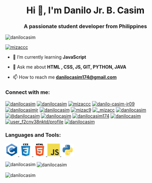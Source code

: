 <h1 align="center">Hi 👋, I'm Danilo Jr. B. Casim</h1>
<h3 align="center">A passionate student developer from Philippines</h3>


<p align="left"> <img src="https://komarev.com/ghpvc/?username=danilocasim&label=Profile%20views&color=0e75b6&style=flat" alt="danilocasim" /> </p>

<p align="left"> <a href="https://www.linkedin.com/in/danilo-casim-jr09/?locale=en_US" target="blank"><img src="https://img.shields.io/linkedin/connect/danilo?logo=linkedin&style=for-the-badge" alt="mizaccc" /></a> </p>

- 🌱 I’m currently learning **JavaScript**

- 💬 Ask me about **HTML , CSS, JS, GIT, PYTHON, JAVA**

- 📫 How to reach me **danilocasim174@gmail.com**

<h3 align="left">Connect with me:</h3>
<p align="left">
<a href="https://codepen.io/danilocasim" target="blank"><img align="center" src="https://raw.githubusercontent.com/rahuldkjain/github-profile-readme-generator/master/src/images/icons/Social/codepen.svg" alt="danilocasim" height="30" width="40" /></a>
<a href="https://dev.to/danilocasim" target="blank"><img align="center" src="https://raw.githubusercontent.com/rahuldkjain/github-profile-readme-generator/master/src/images/icons/Social/devto.svg" alt="danilocasim" height="30" width="40" /></a>
<a href="https://twitter.com/mizaccc" target="blank"><img align="center" src="https://raw.githubusercontent.com/rahuldkjain/github-profile-readme-generator/master/src/images/icons/Social/twitter.svg" alt="mizaccc" height="30" width="40" /></a>
<a href="https://linkedin.com/in/danilo-casim-jr09" target="blank"><img align="center" src="https://raw.githubusercontent.com/rahuldkjain/github-profile-readme-generator/master/src/images/icons/Social/linked-in-alt.svg" alt="danilo-casim-jr09" height="30" width="40" /></a>
<a href="https://stackoverflow.com/users/danilocasimjr" target="blank"><img align="center" src="https://raw.githubusercontent.com/rahuldkjain/github-profile-readme-generator/master/src/images/icons/Social/stack-overflow.svg" alt="danilocasimjr" height="30" width="40" /></a>
<a href="https://codesandbox.com/danilocasim" target="blank"><img align="center" src="https://raw.githubusercontent.com/rahuldkjain/github-profile-readme-generator/master/src/images/icons/Social/codesandbox.svg" alt="danilocasim" height="30" width="40" /></a>
<a href="https://fb.com/mizac9" target="blank"><img align="center" src="https://raw.githubusercontent.com/rahuldkjain/github-profile-readme-generator/master/src/images/icons/Social/facebook.svg" alt="mizac9" height="30" width="40" /></a>
<a href="https://instagram.com/_mizacc" target="blank"><img align="center" src="https://raw.githubusercontent.com/rahuldkjain/github-profile-readme-generator/master/src/images/icons/Social/instagram.svg" alt="_mizacc" height="30" width="40" /></a>
<a href="https://dribbble.com/danilocasim" target="blank"><img align="center" src="https://raw.githubusercontent.com/rahuldkjain/github-profile-readme-generator/master/src/images/icons/Social/dribbble.svg" alt="danilocasim" height="30" width="40" /></a>
<a href="https://hashnode.com/@danilocasim" target="blank"><img align="center" src="https://raw.githubusercontent.com/rahuldkjain/github-profile-readme-generator/master/src/images/icons/Social/hashnode.svg" alt="@danilocasim" height="30" width="40" /></a>
<a href="https://www.codechef.com/users/danilocasim" target="blank"><img align="center" src="https://cdn.jsdelivr.net/npm/simple-icons@3.1.0/icons/codechef.svg" alt="danilocasim" height="30" width="40" /></a>
<a href="https://www.hackerrank.com/danilocasim174" target="blank"><img align="center" src="https://raw.githubusercontent.com/rahuldkjain/github-profile-readme-generator/master/src/images/icons/Social/hackerrank.svg" alt="danilocasim174" height="30" width="40" /></a>
<a href="https://www.leetcode.com/danilocasim" target="blank"><img align="center" src="https://raw.githubusercontent.com/rahuldkjain/github-profile-readme-generator/master/src/images/icons/Social/leet-code.svg" alt="danilocasim" height="30" width="40" /></a>
<a href="https://auth.geeksforgeeks.org/user/user_f2cnv38nktd/profile" target="blank"><img align="center" src="https://raw.githubusercontent.com/rahuldkjain/github-profile-readme-generator/master/src/images/icons/Social/geeks-for-geeks.svg" alt="user_f2cnv38nktd/profile" height="30" width="40" /></a>
<a href="https://www.topcoder.com/members/danilocasim" target="blank"><img align="center" src="https://raw.githubusercontent.com/rahuldkjain/github-profile-readme-generator/master/src/images/icons/Social/topcoder.svg" alt="danilocasim" height="30" width="40" /></a>
</p>

<h3 align="left">Languages and Tools:</h3>
<p align="left"> <a href="https://www.cprogramming.com/" target="_blank" rel="noreferrer"> <img src="https://raw.githubusercontent.com/devicons/devicon/master/icons/c/c-original.svg" alt="c" width="40" height="40"/> </a> <a href="https://www.w3schools.com/css/" target="_blank" rel="noreferrer"> <img src="https://raw.githubusercontent.com/devicons/devicon/master/icons/css3/css3-original-wordmark.svg" alt="css3" width="40" height="40"/> </a> <a href="https://www.w3.org/html/" target="_blank" rel="noreferrer"> <img src="https://raw.githubusercontent.com/devicons/devicon/master/icons/html5/html5-original-wordmark.svg" alt="html5" width="40" height="40"/> </a> <a href="https://developer.mozilla.org/en-US/docs/Web/JavaScript" target="_blank" rel="noreferrer"> <img src="https://raw.githubusercontent.com/devicons/devicon/master/icons/javascript/javascript-original.svg" alt="javascript" width="40" height="40"/> </a> <a href="https://www.python.org" target="_blank" rel="noreferrer"> <img src="https://raw.githubusercontent.com/devicons/devicon/master/icons/python/python-original.svg" alt="python" width="40" height="40"/> </a> </p>

<p><img align="left" src="https://github-readme-stats.vercel.app/api/top-langs?username=danilocasim&show_icons=true&locale=en&layout=compact&theme=react" alt="danilocasim" /></p>

<p>&nbsp;<img align="center" src="https://github-readme-stats.vercel.app/api?username=danilocasim&show_icons=true&hide=contribs,prs&cache_seconds=86400&theme=react" alt="danilocasim" /></p>


<p><img align="center" src="https://github-readme-streak-stats.herokuapp.com/?user=danilocasim&theme=react" alt="danilocasim" /></p>
